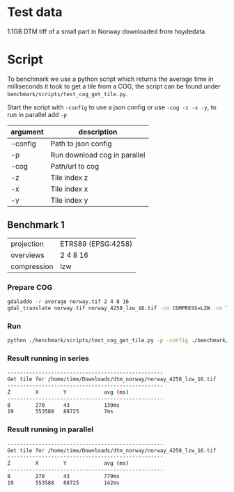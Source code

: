 
# Test data

1.1GB DTM tiff of a small part in Norway downloaded from hoydedata.

# Script

To benchmark we use a python script which returns the average time in milliseconds it took to get a tile from a COG, the script can be found under `benchmark/scripts/test_cog_get_tile.py`.

Start the script with `-config` to use a json config or use `-cog -z -x -y`, to run in parallel add `-p`

|argument|description|
|-|-|
|-config|Path to json config|
|-p|Run download cog in parallel|
|-cog|Path/url to cog|
|-z|Tile index z|
|-x|Tile index x|
|-y|Tile index y|

## Benchmark 1

|||
|-|-|
|projection|ETRS89 (EPSG:4258)|
|overviews|2 4 8 16|
|compression|lzw|

### Prepare COG

```sh
gdaladdo -r average norway.tif 2 4 8 16
gdal_translate norway.tif norway_4258_lzw_16.tif -co COMPRESS=LZW -co TILED=YES -co COPY_SRC_OVERVIEWS=YES
```

### Run

```sh
python ./benchmark/scripts/test_cog_get_tile.py -p -config ./benchmark/configs/get_tile_norway_4258_lzw_16.json
```

### Result running in series

```sh
--------------------------------------------------
Get tile for /home/time/Downloads/dtm_norway/norway_4258_lzw_16.tif
--------------------------------------------------
Z        X        Y            avg (ms)
--------------------------------------------------
8        270      43           139ms
19       553588   88725        7ms
```

### Result running in parallel

```sh
--------------------------------------------------
Get tile for /home/time/Downloads/dtm_norway/norway_4258_lzw_16.tif
--------------------------------------------------
Z        X        Y            avg (ms)
--------------------------------------------------
8        270      43           779ms
19       553588   88725        142ms
```
